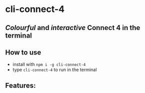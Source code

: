 # cli-connect-4

## ***Colourful*** and ***interactive*** Connect 4 in the terminal

## How to use
- install with ```npm i -g cli-connect-4``` 
- type ```cli-connect-4``` to run in the terminal


## Features: